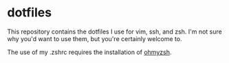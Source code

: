 # dotfiles

This repository contains the dotfiles I use for vim, ssh, and zsh. I'm not sure why you'd want to use them, but you're certainly welcome to. 

The use of my .zshrc requires the installation of [ohmyzsh](https://github.com/ohmyzsh/ohmyzsh). 

